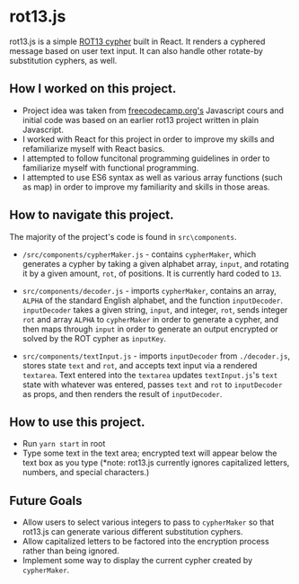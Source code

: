 # rot13.js

rot13.js is a simple [ROT13 cypher](https://en.wikipedia.org/wiki/ROT13) built in React. It renders a cyphered message based on user text input. It can also handle other rotate-by substitution cyphers, as well.

## How I worked on this project.

* Project idea was taken from [freecodecamp.org's](freecodecamp.org) Javascript cours and initial code was based on an earlier rot13 project written in plain Javascript.
* I worked with React for this project in order to improve my skills and refamiliarize myself with React basics.
* I attempted to follow funcitonal programming guidelines in order to familiarize myself with functional programming.
* I attempted to use ES6 syntax as well as various array functions (such as map) in order to improve my familiarity and skills in those areas.

## How to navigate this project.

The majority of the project's code is found in `src\components`.
* `/src/components/cypherMaker.js` - contains `cypherMaker`, which generates a cypher by taking a given alphabet array, `input`, and rotating it by a given amount, `rot`, of positions. It is currently hard coded to `13`.

* `src/components/decoder.js` - imports `cypherMaker`, contains an array, `ALPHA` of the standard English alphabet, and the function `inputDecoder`. `inputDecoder` takes a given string, `input`, and integer, `rot`, sends integer `rot` and array `ALPHA` to `cypherMaker` in order to generate a cypher, and then maps through `input` in order to generate an output encrypted or solved by the ROT cypher as `inputKey`.

* `src/components/textInput.js` - imports `inputDecoder` from `./decoder.js`, stores state `text` and `rot`, and accepts text input via a rendered `textarea`. Text entered into the `textarea` updates `textInput.js`'s `text` state with whatever was entered, passes `text` and `rot` to `inputDecoder` as props, and then renders the result of `inputDecoder`.

## How to use this project.

* Run `yarn start` in root
* Type some text in the text area; encrypted text will appear below the text box as you type (*note: rot13.js currently ignores capitalized letters, numbers, and special characters.)

## Future Goals

* Allow users to select various integers to pass to `cypherMaker` so that rot13.js can generate various different substitution cyphers.
* Allow capitalized letters to be factored into the encryption process rather than being ignored.
* Implement some way to display the current cypher created by `cypherMaker`.
